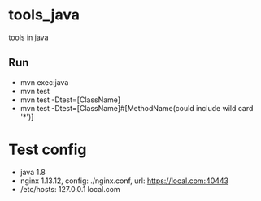 # tools_java
tools in java

## Run
* mvn exec:java
* mvn test
* mvn test -Dtest=[ClassName]
* mvn test -Dtest=[ClassName]#[MethodName(could include wild card '*')]

# Test config
* java 1.8
* nginx 1.13.12, config: ./nginx.conf, url: https://local.com:40443
* /etc/hosts: 127.0.0.1 local.com